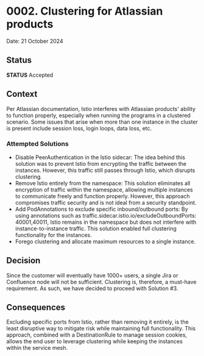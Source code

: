 # 0002. Clustering for Atlassian products

Date: 21 October 2024

## Status

**STATUS** Accepted

## Context

Per Atlassian documentation, Istio interferes with Atlassian products' ability to function properly, especially when running the programs in a clustered scenario. Some issues that arise when more than one instance in the cluster is present include session loss, login loops, data loss, etc.

### Attempted Solutions

- Disable PeerAuthentication in the Istio sidecar: The idea behind this solution was to prevent Istio from encrypting the traffic between the instances. However, this traffic still passes through Istio, which disrupts clustering.
- Remove Istio entirely from the namespace: This solution eliminates all encryption of traffic within the namespace, allowing multiple instances to communicate freely and function properly. However, this approach compromises traffic security and is not ideal from a security standpoint.
- Add PodAnnotations to exclude specific inbound/outbound ports: By using annotations such as traffic.sidecar.istio.io/excludeOutboundPorts: 40001,40011, Istio remains in the namespace but does not interfere with instance-to-instance traffic. This solution enabled full clustering functionality for the instances.
- Forego clustering and allocate maximum resources to a single instance.

## Decision

Since the customer will eventually have 1000+ users, a single Jira or Confluence node will not be sufficient. Clustering is, therefore, a must-have requirement. As such, we have decided to proceed with Solution #3.

## Consequences

Excluding specific ports from Istio, rather than removing it entirely, is the least disruptive way to mitigate risk while maintaining full functionality. This approach, combined with a DestinationRule to manage session cookies, allows the end user to leverage clustering while keeping the instances within the service mesh.
